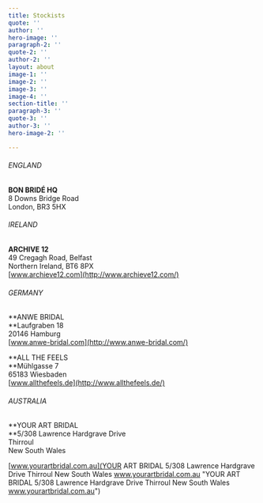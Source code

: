 ```yaml
---
title: Stockists
quote: ''
author: ''
hero-image: ''
paragraph-2: ''
quote-2: ''
author-2: ''
layout: about
image-1: ''
image-2: ''
image-3: ''
image-4: ''
section-title: ''
paragraph-3: ''
quote-3: ''
author-3: ''
hero-image-2: ''

---
```

###### ENGLAND

**BON BRIDÉ HQ**  
8 Downs Bridge Road  
London, BR3 5HX

###### IRELAND

**ARCHIVE 12**  
49 Cregagh Road, Belfast  
Northern Ireland, BT6 8PX  
[www.archieve12.com](http://www.archieve12.com/)

###### GERMANY

**ANWE BRIDAL  
**Laufgraben 18  
20146 Hamburg  
[www.anwe-bridal.com](http://www.anwe-bridal.com/)

**ALL THE FEELS  
**Mühlgasse 7  
65183 Wiesbaden  
[www.allthefeels.de](http://www.allthefeels.de/)

###### AUSTRALIA

\**YOUR ART BRIDAL  
\**5/308 Lawrence Hardgrave Drive  
Thirroul  
New South Wales

[www.yourartbridal.com.au](YOUR ART BRIDAL  5/308 Lawrence Hardgrave Drive   Thirroul   New South Wales  www.yourartbridal.com.au "YOUR ART BRIDAL  5/308 Lawrence Hardgrave Drive   Thirroul   New South Wales  www.yourartbridal.com.au")
